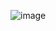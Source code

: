 ![image](https://github.com/J5eger1014/J5eger1014/assets/149451976/5f582a20-5b0f-4307-b2f1-c75148686ac8)
